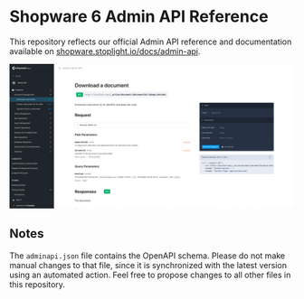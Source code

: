# Shopware 6 Admin API Reference

This repository reflects our official Admin API reference and documentation available on [shopware.stoplight.io/docs/admin-api](https://shopware.stoplight.io/docs/admin-api).

![Admin API Reference Screenshot](assets/images/reference-screenshot.png)

## Notes

The `adminapi.json` file contains the OpenAPI schema. Please do not make manual changes to that file, since it is synchronized with the latest version using an automated action. Feel free to propose changes to all other files in this repository.
